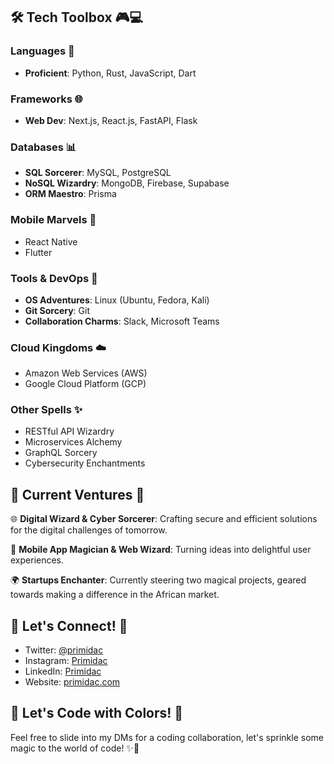 ## 🛠️ Tech Toolbox 🎮💻

### Languages 🚀

- **Proficient**: Python, Rust, JavaScript, Dart


### Frameworks 🌐

- **Web Dev**: Next.js, React.js, FastAPI, Flask


### Databases 📊

- **SQL Sorcerer**: MySQL, PostgreSQL
- **NoSQL Wizardry**: MongoDB, Firebase, Supabase
- **ORM Maestro**: Prisma

### Mobile Marvels 📱

- React Native
- Flutter

### Tools & DevOps 🔧

- **OS Adventures**: Linux (Ubuntu, Fedora, Kali)
- **Git Sorcery**: Git
- **Collaboration Charms**: Slack, Microsoft Teams

### Cloud Kingdoms ☁️

- Amazon Web Services (AWS)
- Google Cloud Platform (GCP)


### Other Spells ✨

- RESTful API Wizardry
- Microservices Alchemy
- GraphQL Sorcery
- Cybersecurity Enchantments

## 🚀 Current Ventures 🚀

🌐 **Digital Wizard & Cyber Sorcerer**: Crafting secure and efficient solutions for the digital challenges of tomorrow.

📱 **Mobile App Magician & Web Wizard**: Turning ideas into delightful user experiences.

🌍 **Startups Enchanter**: Currently steering two magical projects, geared towards making a difference in the African market.

## 🌈 Let's Connect! 🚀

- Twitter: [@primidac](https://twitter.com/primidac)
- Instagram: [Primidac](https://instagram.com/pri.midac)
- LinkedIn: [Primidac](https://www.linkedin.com/in/primidac/)
- Website: [primidac.com](https://primidac.com)

## 🎨 Let's Code with Colors! 🎨

Feel free to slide into my DMs for a coding collaboration, let's sprinkle some magic to the world of code! ✨🦄
